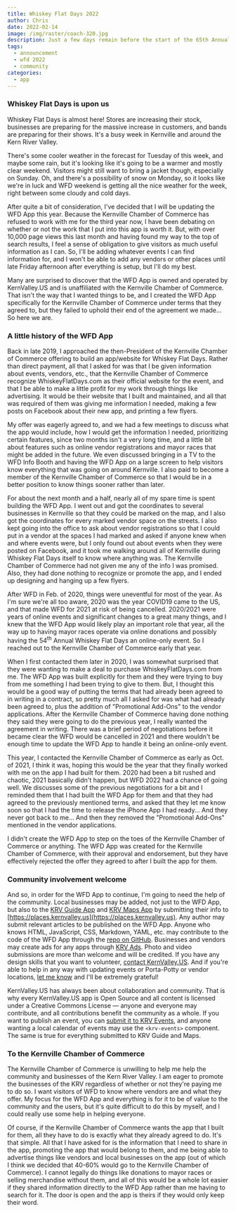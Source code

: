 ```yaml
---
title: Whiskey Flat Days 2022
author: Chris
date: 2022-02-14
image: /img/raster/coach-320.jpg
description: Just a few days remain before the start of the 65th Annual Whiskey Flat Days
tags:
  - announcement
  - wfd 2022
  - community
categories:
  - app
---
```

### Whiskey Flat Days is upon us
Whiskey Flat Days is almost here! Stores are increasing their stock, businesses
are preparing for the massive increase in customers, and bands are preparing
for their shows. It's a busy week in Kernville and around the Kern River Valley.

There's some cooler weather in the forecast for Tuesday of this week, and maybe
some rain, but it's looking like it's going to be a warmer and mostly clear weekend.
Visitors might still want to bring a jacket though, especially on Sunday. Oh,
and there's a possibility of snow on Monday, so it looks like we're in luck and
WFD weekend is getting all the nice weather for the week, right between some cloudy
and cold days.

After quite a bit of consideration, I've decided that I will be updating the WFD
App this year. Because the Kernville Chamber of Commerce has refused to work with
me for the third year now, I have been debating on whether or not the work that
I put into this app is worth it. But, with over 10,000 page views this last month
and having found my way to the top of search results, I feel a sense of obligation
to give visitors as much useful information as I can. So, I'll be adding whatever
events I can find information for, and I won't be able to add any vendors or other
places until late Friday afternoon after everything is setup, but I'll do my best.

Many are surprised to discover that the WFD App is owned and operated by KernValley.US
and is unaffiliated with the Kernville Chamber of Commerce. That isn't the way that
I wanted things to be, and I created the WFD App specifically for the Kernville
Chamber of Commerce under terms that they agreed to, but they failed to uphold
their end of the agreement we made... So here we are.

### A little history of the WFD App
Back in late 2019, I approached the then-President of the Kernville Chamber of
Commerce offering to build an app/website for Whiskey Flat Days. Rather than direct
payment, all that I asked for was that I be given information about events, vendors,
etc., that the Kernville Chamber of Commerce recognize WhiskeyFlatDays.com as their
official website for the event, and that I be able to make a little profit for my
work through things like advertising. It would be their website that I built and
maintained, and all that was required of them was giving me information I needed,
making a few posts on Facebook about their new app, and printing a few flyers.

My offer was eagerly agreed to, and we had a few meetings to discuss what the app
would include, how I would get the information I needed, prioritizing certain features,
since two months isn't a very long time, and a little bit about features such as
online vendor registrations and mayor races that might be added in the future. We
even discussed bringing in a TV to the WFD Info Booth and having the WFD App on
a large screen to help visitors know everything that was going on around Kernville.
I also paid to become a member of the Kernville Chamber of Commerce so that I
would be in a better position to know things sooner rather than later.

For about the next month and a half, nearly all of my spare time is spent building
the WFD App. I went out and got the coordinates to several businesses in Kernville
so that they could be marked on the map, and I also got the coordinates for every
marked vendor space on the streets. I also kept going into the office to ask
about vendor registrations so that I could put in a vendor at the spaces I had
marked and asked if anyone knew when and where events were, but I only found out
about events when they were posted on Facebook, and it took me walking around all
of Kernville during Whiskey Flat Days itself to know where anything was. The
Kernville Chamber of Commerce had not given me any of the info I was promised.
Also, they had done nothing to recognize or promote the app, and I ended up
designing and hanging up a few flyers.

After WFD in Feb. of 2020, things were uneventful for most of the year. As I'm
sure we're all too aware, 2020 was the year COVID19 came to the US, and that made
WFD for 2021 at risk of being cancelled. 2020/2021 were years of online events
and significant changes to a great many things, and I knew that the WFD App
would likely play an important role that year, all the way up to having mayor
races operate via online donations and possibly having the 54<sup>th</sup> Annual
Whiskey Flat Days an online-only event. So I reached out to the Kernville Chamber
of Commerce early that year.

When I first contacted them later in 2020, I was somewhat surprised that they
were wanting to make a deal to purchase WhiskeyFlatDays.com from me. The WFD App
was built explicitly for them and they were trying to buy from me something I had
been trying to give to them. But, I thought this would be a good way of putting
the terms that had already been agreed to in writing in a contract, so pretty much
all I asked for was what had already been agreed to, plus the addition of "Promotional
Add-Ons" to the vendor applications. After the Kernville Chamber of Commerce having
done nothing they said they were going to do the previous year, I really wanted
the agreement in writing. There was a brief period of negotiations before it became
clear the WFD would be cancelled in 2021 and there wouldn't be enough time to update
the WFD App to handle it being an online-only event.

This year, I contacted the Kernville Chamber of Commerce as early as Oct. of 2021,
I think it was, hoping this would be the year that they finally worked with me
on the app I had built for them. 2020 had been a bit rushed and chaotic, 2021
basically didn't happen, but WFD 2022 had a chance of going well. We discusses
some of the previous negotiations for a bit and I reminded them that I had built
the WFD App for them and that they had agreed to the previously mentioned terms,
and asked that they let me know soon so that I had the time to release the iPhone
App I had ready... And they never got back to me... And then they removed the
"Promotional Add-Ons" mentioned in the vendor applications.

I didn't create the WFD App to step on the toes of the Kernville Chamber of
Commerce or anything. The WFD App was created for the Kernville Chamber of Commerce,
with their approval and endorsement, but they have effectively rejected the offer
they agreed to after I built the app for them.

### Community involvement welcome
And so, in order for the WFD App to continue, I'm going to need the help of the
community. Local businesses may be added, not just to the WFD App, but also to
the [KRV Guide App](https://guide.kernvalley.us) and [KRV Maps App](https://maps.kernvalley.us)
by submitting their info to [https://places.kernvalley.us](https://places.kernvalley.us).
Any author may submit relevant articles to be published on the WFD App. Anyone who
knows HTML, JavaScript, CSS, Markdown, YAML, etc. may contribute to the code of
the WFD App through the [repo on GitHub](https://github.com/kernvalley/whiskey-flat-days).
Businesses and vendors may create ads for any apps through [KRV Ads](https://ads.kernvalley.us).
Photo and video submissions are more than welcome and will be credited. If you have
any design skills that you want to volunteer, [contact KernValley.US](https://contact.kernvalley.us).
And if you're able to help in any way with updating events or Porta-Potty or vendor
locations, [let me know](https://contact.kernvalley.us) and I'll be extremely
grateful!

KernValley.US has always been about collaboration and community. That is why every
KernValley.US app is Open Source and all content is licensed under a Creative
Commons License &mdash; anyone and everyone may contribute, and all contributions
benefit the community as a whole. If you want to publish an event, you can
[submit it to KRV Events](https://forms.gle/9NPNcvcjLDoVw52w7s), and anyone wanting
a local calendar of events may use the `<krv-events>` component. The same is true
for everything submitted to KRV Guide and Maps.

### To the Kernville Chamber of Commerce
The Kernville Chamber of Commerce is unwilling to help me help the community and
businesses of the Kern River Valley. I am eager to promote the businesses of the
KRV regardless of whether or not they're paying me to do so. I want visitors of
WFD to know where vendors are and what they offer. My focus for the WFD App and
everything is for it to be of value to the community and the users, but it's quite
difficult to do this by myself, and I could really use some help in helping everyone.

Of course, if the Kernville Chamber of Commerce wants the app that I built for them,
all they have to do is exactly what they already agreed to do. It's that simple.
All that I have asked for is the information that I need to share in the app,
promoting the app that would belong to them, and me being able to advertise things
like vendors and local businesses on the app (out of which I think we decided
that 40-60% would go to the Kernville Chamber of Commerce). I cannot legally do things
like donations to mayor races or selling merchandise without them, and all of this
would be a whole lot easier if they shared information directly to the WFD App
rather than me having to search for it. The door is open and the app is theirs if
they would only keep their word.
